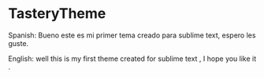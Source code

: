 # TasteryTheme

Spanish:
Bueno este es mi primer tema creado para sublime text, espero les guste.

English:
well this is my first theme created for sublime text , I hope you like it .
